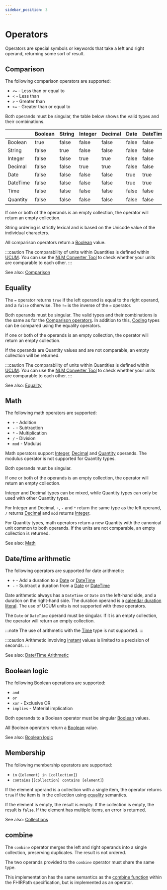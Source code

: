 ```yaml
---
sidebar_position: 3
---
```


# Operators

Operators are special symbols or keywords that take a left and right operand,
returning some sort of result.

## Comparison

The following comparison operators are supported:

- `<=` - Less than or equal to
- `<` - Less than
- `>` - Greater than
- `>=` - Greater than or equal to

Both operands must be singular, the table below shows the valid types and their
combinations.

|          | Boolean | String | Integer | Decimal | Date  | DateTime | Time  | Quantity         |
|----------|---------|--------|---------|---------|-------|----------|-------|------------------|
| Boolean  | true    | false  | false   | false   | false | false    | false | false            |
| String   | false   | true   | false   | false   | false | false    | false | false            |
| Integer  | false   | false  | true    | true    | false | false    | false | false            |
| Decimal  | false   | false  | true    | true    | false | false    | false | false            |
| Date     | false   | false  | false   | false   | true  | true     | false | false            |
| DateTime | false   | false  | false   | false   | true  | true     | false | false            |
| Time     | false   | false  | false   | false   | false | false    | true  | false            |
| Quantity | false   | false  | false   | false   | false | false    | false | true<sup>*</sup> |

If one or both of the operands is an empty collection, the operator will return
an empty collection.

String ordering is strictly lexical and is based on the Unicode value of the
individual characters.

All comparison operators return a [Boolean](/docs/fhirpath/data-types#boolean) value.

:::caution
The comparability of units within Quantities is defined
within <a href="https://unitsofmeasure.org/ucum">UCUM</a>.
You can use the <a href="https://ucum.nlm.nih.gov/ucum-lhc/demo.html">NLM Converter Tool</a> to
check whether your units are comparable to each other.
:::

See also: [Comparison](https://hl7.org/fhirpath/#comparison)

## Equality

The `=` operator returns `true` if the left operand is equal to the right
operand, and a `false` otherwise. The `!=` is the inverse of the `=` operator.

Both operands must be singular. The valid types and their combinations is the 
same as for the [Comparison operators](#comparison). In addition to this, 
[Coding](/docs/fhirpath/data-types#coding) types can 
be compared using the equality operators.

If one or both of the operands is an empty collection, the operator will return
an empty collection.

If the operands are Quantity values and are not comparable, an empty collection
will be returned.

:::caution
The comparability of units within Quantities is defined 
within <a href="https://unitsofmeasure.org/ucum">UCUM</a>.
You can use the <a href="https://ucum.nlm.nih.gov/ucum-lhc/demo.html">NLM Converter Tool</a> to
check whether your units are comparable to each other.
:::

See also: [Equality](https://hl7.org/fhirpath/#equality)

## Math

The following math operators are supported:

- `+` - Addition
- `-` - Subtraction
- `*` - Multiplication
- `/` - Division
- `mod` - Modulus

Math operators support [Integer](/docs/fhirpath/data-types#integer),
[Decimal](/docs/fhirpath/data-types#decimal)
and [Quantity](/docs/fhirpath/data-types#quantity) operands. The modulus 
operator is not supported for Quantity types.

Both operands must be singular.

If one or both of the operands is an empty collection, the operator will return
an empty collection.

Integer and Decimal types can be mixed, while Quantity types can only be used
with other Quantity types. 

For Integer and Decimal, `+`, `-` and `*` return the same type as the left
operand, `/` returns [Decimal](/docs/fhirpath/data-types#decimal) and `mod`
returns [Integer](/docs/fhirpath/data-types#integer).

For Quantity types, math operators return a new Quantity with the canonical unit 
common to both operands. If the units are not comparable, an empty collection is 
returned.

See also: [Math](https://hl7.org/fhirpath/#math-2)

## Date/time arithmetic

The following operators are supported for date arithmetic:

- `+` - Add a duration to a [Date](/docs/fhirpath/data-types#date) or
  [DateTime](/docs/fhirpath/data-types#datetime)
- `-` - Subtract a duration from a [Date](/docs/fhirpath/data-types#date) or
  [DateTime](/docs/fhirpath/data-types#datetime)

Date arithmetic always has a `DateTime` or `Date` on the left-hand side, and a
duration on the right-hand side. The duration operand is a
[calendar duration literal](/docs/fhirpath/data-types#quantity). The use of UCUM units
is not supported with these operators.

The `Date` or `DateTime` operand must be singular. If it is an empty collection,
the operator will return an empty collection.

:::note
The use of arithmetic with the <a href="/docs/fhirpath/data-types#time">Time</a> 
type is not supported.
:::

:::caution
Arithmetic
involving <a href="https://hl7.org/fhir/datatypes.html#instant">instant</a> 
values is limited to a precision of seconds.
:::

See also: [Date/Time Arithmetic](https://hl7.org/fhirpath/#datetime-arithmetic)

## Boolean logic

The following Boolean operations are supported:

- `and`
- `or`
- `xor` - Exclusive OR
- `implies` - Material implication

Both operands to a Boolean operator must be singular
[Boolean](/docs/fhirpath/data-types#boolean) values.

All Boolean operators return a [Boolean](/docs/fhirpath/data-types#boolean) value.

See also:
[Boolean logic](https://hl7.org/fhirpath/#boolean-logic)

## Membership

The following membership operators are supported:

- `in` (`[element] in [collection]`)
- `contains` (`[collection] contains [element]`)

If the element operand is a collection with a single item, the operator
returns `true` if the item is in the collection using [equality](#equality)
semantics.

If the element is empty, the result is empty. If the collection is empty, the
result is `false`. If the element has multiple items, an error is returned.

See also:
[Collections](https://hl7.org/fhirpath/#collections-2)

## combine

The `combine` operator merges the left and right operands into a single
collection, preserving duplicates. The result is not ordered.

The two operands provided to the `combine` operator must share the same type.

This implementation has the same semantics as
the [combine function](https://hl7.org/fhirpath/#combineother-collection-collection)
within the FHIRPath specification, but is implemented as an operator.
